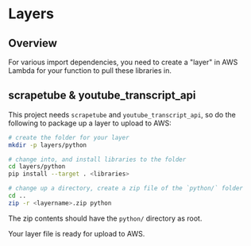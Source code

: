 # Layers

## Overview

For various import dependencies, you need to create a "layer" in AWS Lambda for your function to pull these libraries in.

## scrapetube & youtube_transcript_api

This project needs `scrapetube` and `youtube_transcript_api`, so do the following to package up a layer to upload to AWS:

```bash
# create the folder for your layer
mkdir -p layers/python

# change into, and install libraries to the folder
cd layers/python
pip install --target . <libraries>

# change up a directory, create a zip file of the `python/` folder
cd ..
zip -r <layername>.zip python
```

The zip contents should have the `python/` directory as root.

Your layer file is ready for upload to AWS.
